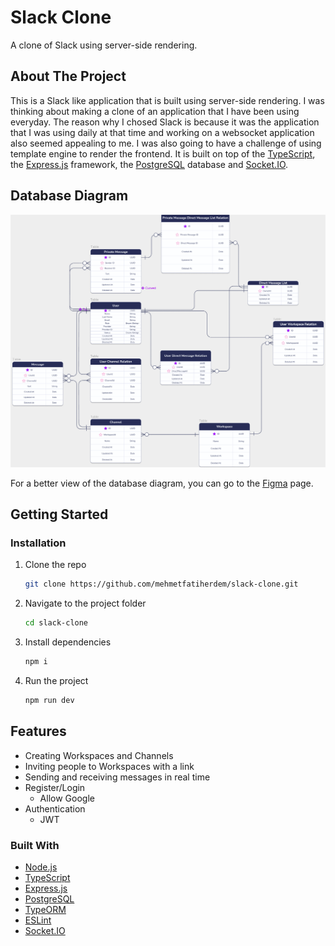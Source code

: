 # Slack Clone
A clone of Slack using server-side rendering.

<!-- ABOUT THE PROJECT -->
## About The Project

This is a Slack like application that is built using server-side rendering. I was thinking about making a clone of an application that I have been using everyday. The reason why I chosed Slack is because it was the application that I was using daily at that time and working on a websocket application also seemed appealing to me. I was also going to have a challenge of using template engine to render the frontend. It is built on top of the [TypeScript](https://www.typescriptlang.org/), the [Express.js](https://expressjs.com/) framework, the [PostgreSQL](https://www.postgresql.org/) database and [Socket.IO](https://socket.io/).



## Database Diagram

![Database](src/assets/db-diagram.png)

For a better view of the database diagram, you can go to the [Figma](https://www.figma.com/file/oqKJ4M0Z2UkkIcCWeLhyIr/Slack-Database?node-id=0%3A1) page.




## Getting Started


### Installation

1. Clone the repo
   ```sh
   git clone https://github.com/mehmetfatiherdem/slack-clone.git
   ```
2. Navigate to the project folder

   ```sh
   cd slack-clone
   ```

3. Install dependencies
   ```sh
   npm i
   ```
4. Run the project
   ```sh
   npm run dev
   ```

## Features

- Creating Workspaces and Channels
- Inviting people to Workspaces with a link
- Sending and receiving messages in real time 
- Register/Login
  - Allow Google
- Authentication
  - JWT

### Built With

- [Node.js](https://nodejs.org/en/)
- [TypeScript](https://www.typescriptlang.org/)
- [Express.js](https://expressjs.com/)
- [PostgreSQL](https://www.postgresql.org/)
- [TypeORM](https://typeorm.io/)
- [ESLint](https://eslint.org/)
- [Socket.IO](https://socket.io/)
